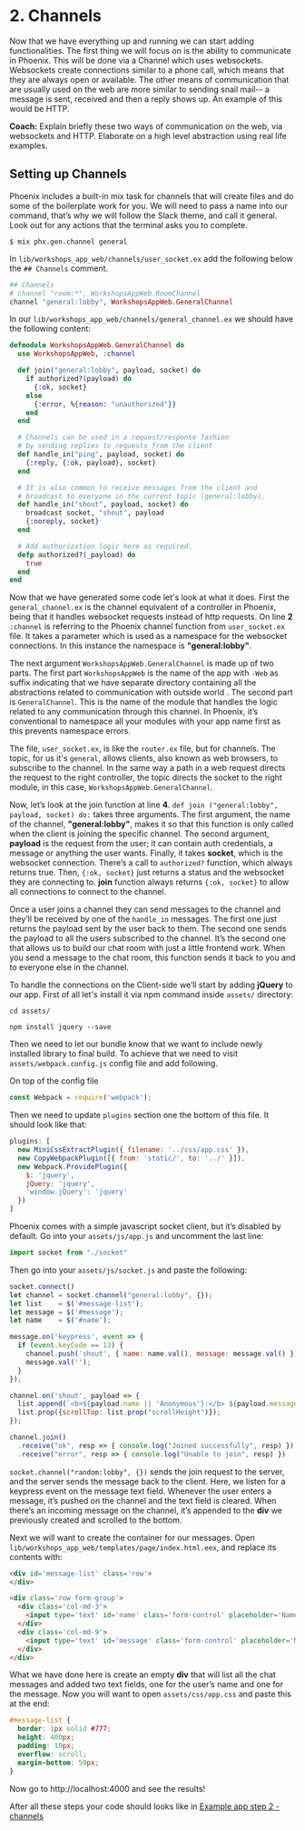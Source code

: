 # 2. Channels

Now that we have everything up and running we can start adding functionalities. The first thing we will focus on is the ability to communicate in Phoenix. This will be done via a Channel which uses websockets. Websockets create connections similar to a phone call, which means that they are always open or available. The other means of communication that are usually used on the web are more similar to sending snail mail-- a message is sent,  received and then a reply shows up. An example of this would be HTTP.

**Coach:** Explain briefly these two ways of communication on the web, via websockets and HTTP. Elaborate on a high level abstraction using real life examples.

## Setting up Channels

Phoenix includes a built-in mix task for channels that will create files and do some of the boilerplate work for you. We will need to pass a name into our command, that’s why we will follow the Slack theme, and call it general. Look out for any actions that the terminal asks you to complete.

```console
$ mix phx.gen.channel general
```

In `lib/workshops_app_web/channels/user_socket.ex` add the following below the `## Channels` comment.

```elixir
## Channels
# channel "room:*", WorkshopsAppWeb.RoomChannel
channel "general:lobby", WorkshopsAppWeb.GeneralChannel
```

In our `lib/workshops_app_web/channels/general_channel.ex` we should have the following content:

```elixir
defmodule WorkshopsAppWeb.GeneralChannel do
  use WorkshopsAppWeb, :channel

  def join("general:lobby", payload, socket) do
    if authorized?(payload) do
      {:ok, socket}
    else
      {:error, %{reason: "unauthorized"}}
    end
  end

  # Channels can be used in a request/response fashion
  # by sending replies to requests from the client
  def handle_in("ping", payload, socket) do
    {:reply, {:ok, payload}, socket}
  end

  # It is also common to receive messages from the client and
  # broadcast to everyone in the current topic (general:lobby).
  def handle_in("shout", payload, socket) do
    broadcast socket, "shout", payload
    {:noreply, socket}
  end

  # Add authorization logic here as required.
  defp authorized?(_payload) do
    true
  end
end
```

Now that we have generated some code let's look at what it does. First the `general_channel.ex` is the channel equivalent of a controller in Phoenix, being that it handles websocket requests instead of http requests. On line **2** `:channel` is referring to the Phoenix channel function from `user_socket.ex` file. It takes a parameter which is used as a namespace for the websocket connections. In this instance the namespace is **"general:lobby"**.

The next argument `WorkshopsAppWeb.GeneralChannel` is made up of two parts. The first part `WorkshopsAppWeb` is the name of the app with `-Web` as suffix indicating that we have separate directory containing all the abstractions related to communication with outside world . The second part is `GeneralChannel`. This is the name of the module that handles the logic related to any communication through this channel. In Phoenix, it’s conventional to namespace all your modules with your app name first as this prevents namespace errors.

The file, `user_socket.ex`, is like the `router.ex` file, but for channels. The topic, for us it's `general`, allows clients, also known as web browsers, to subscribe to the channel. In the same way a path in a web request directs the request to the right controller, the topic directs the socket to the right module, in this case, `WorkshopsAppWeb.GeneralChannel`.

Now, let’s look at the join function at line **4**. `def join ("general:lobby", payload, socket) do:` takes three arguments. The first argument, the name of the channel, **"general:lobby"**, makes it so that this function is only called when the client is joining the specific channel. The second argument, **payload** is the request from the user; it can contain auth credentials, a message or anything the user wants. Finally, it takes **socket**, which is the websocket connection. There’s a call to `authorized?` function, which always returns true. Then, `{:ok, socket}` just returns a status and the websocket they are connecting to. **join** function always returns `{:ok, socket}` to allow all connections to connect to the channel.

Once a user joins a channel they can send messages to the channel and they’ll be received by one of the `handle_in` messages. The first one just returns the payload sent by the user back to them. The second one sends the payload to all the users subscribed to the channel. It’s the second one that allows us to build our chat room with just a little frontend work. When you send a message to the chat room, this function sends it back to you and to everyone else in the channel.

To handle the connections on the Client-side we’ll start by adding **jQuery** to our app. First of all let's install it via npm command inside `assets/` directory:

```console
cd assets/
```

```console
npm install jquery --save
```

Then we need to let our bundle know that we want to include newly installed library to final build. To achieve that we need to visit `assets/webpack.config.js` config file and add following.

On top of the config file

```javascript
const Webpack = require('webpack');
```

Then we need to update `plugins` section one the bottom of this file. It should look like that:

```javascript
plugins: [
  new MiniCssExtractPlugin({ filename: '../css/app.css' }),
  new CopyWebpackPlugin([{ from: 'static/', to: '../' }]),
  new Webpack.ProvidePlugin({
    $: 'jquery',
    jQuery: 'jquery',
    'window.jQuery': 'jquery'
  })
]
```

Phoenix comes with a simple javascript socket client, but it’s disabled by default. Go into your `assets/js/app.js` and uncomment the last line:

```javascript
import socket from "./socket"
```

Then go into your `assets/js/socket.js` and paste the following:

```javascript
socket.connect()
let channel = socket.channel("general:lobby", {});
let list    = $('#message-list');
let message = $('#message');
let name    = $('#name');

message.on('keypress', event => {
  if (event.keyCode == 13) {
    channel.push('shout', { name: name.val(), message: message.val() });
    message.val('');
  }
});

channel.on('shout', payload => {
  list.append(`<b>${payload.name || 'Anonymous'}:</b> ${payload.message}<br>`);
  list.prop({scrollTop: list.prop("scrollHeight")});
});

channel.join()
  .receive("ok", resp => { console.log("Joined successfully", resp) })
  .receive("error", resp => { console.log("Unable to join", resp) })
```

`socket.channel("random:lobby", {})` sends the join request to the server, and the server sends the message back to the client. Here, we listen for a keypress event on the message text field. Whenever the user enters a message, it’s pushed on the channel and the text field is cleared. When there’s an incoming message on the channel, it’s appended to the **div** we previously created and scrolled to the bottom.

Next we will want to create the container for our messages. Open `lib/workshops_app_web/templates/page/index.html.eex`, and replace its contents with:

```html
<div id='message-list' class='row'>
</div>

<div class='row form-group'>
  <div class='col-md-3'>
    <input type='text' id='name' class='form-control' placeholder='Name' />
  </div>
  <div class='col-md-9'>
    <input type='text' id='message' class='form-control' placeholder='Message' />
  </div>
</div>
```

What we have done here is create an empty **div** that will list all the chat messages and added two text fields, one for the user’s name and one for the message. Now you will want to open `assets/css/app.css` and paste this at the end:

```css
#message-list {
  border: 1px solid #777;
  height: 400px;
  padding: 10px;
  overflow: scroll;
  margin-bottom: 50px;
}
```

Now go to http://localhost:4000 and see the results!

After all these steps your code should looks like in [Example app step 2 - channels](https://github.com/Taste-Elixir/workshops-app/tree/2-channels)
